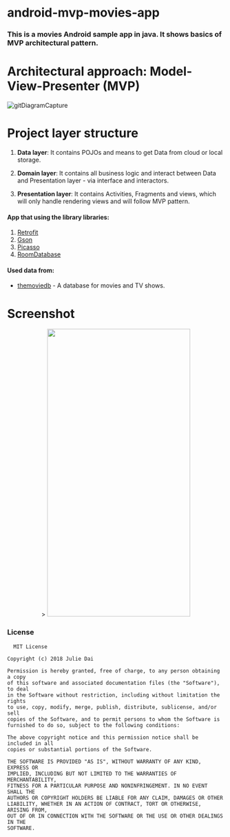 # android-mvp-movies-app
### This is a movies Android sample app in java. It shows basics of MVP architectural pattern.

# Architectural approach: Model-View-Presenter (MVP)

![gitDiagramCapture](https://user-images.githubusercontent.com/49270391/55721947-69589b00-5a0d-11e9-862a-342852128c82.PNG)

# Project layer structure

1. **Data layer**:  It contains POJOs and means to get Data from cloud or local storage.

2. **Domain layer**: It contains all business logic and interact between Data and Presentation layer - via interface and interactors. 

3. **Presentation layer**: It contains Activities, Fragments and views, which will only handle rendering views and will follow MVP pattern.

#### App that using the library libraries:
1. [Retrofit](https://github.com/square/retrofit)
2. [Gson](https://github.com/google/gson)
3. [Picasso](https://github.com/square/picasso)
4. [RoomDatabase](https://developer.android.com/topic/libraries/architecture/room)

#### Used data from:
- [themoviedb](https://www.themoviedb.org) - A database for movies and TV shows.


# Screenshot 
<p align="center">>
<img style="-webkit-user-select: none;cursor: zoom-in;" src="https://github.com/julietadai/android-mvp-movies-app/blob/master/movieTrailersDemo.gif" width="332" height="666">
</p>


### License
```
  MIT License

Copyright (c) 2018 Julie Dai

Permission is hereby granted, free of charge, to any person obtaining a copy
of this software and associated documentation files (the "Software"), to deal
in the Software without restriction, including without limitation the rights
to use, copy, modify, merge, publish, distribute, sublicense, and/or sell
copies of the Software, and to permit persons to whom the Software is
furnished to do so, subject to the following conditions:

The above copyright notice and this permission notice shall be included in all
copies or substantial portions of the Software.

THE SOFTWARE IS PROVIDED "AS IS", WITHOUT WARRANTY OF ANY KIND, EXPRESS OR
IMPLIED, INCLUDING BUT NOT LIMITED TO THE WARRANTIES OF MERCHANTABILITY,
FITNESS FOR A PARTICULAR PURPOSE AND NONINFRINGEMENT. IN NO EVENT SHALL THE
AUTHORS OR COPYRIGHT HOLDERS BE LIABLE FOR ANY CLAIM, DAMAGES OR OTHER
LIABILITY, WHETHER IN AN ACTION OF CONTRACT, TORT OR OTHERWISE, ARISING FROM,
OUT OF OR IN CONNECTION WITH THE SOFTWARE OR THE USE OR OTHER DEALINGS IN THE
SOFTWARE.
```
